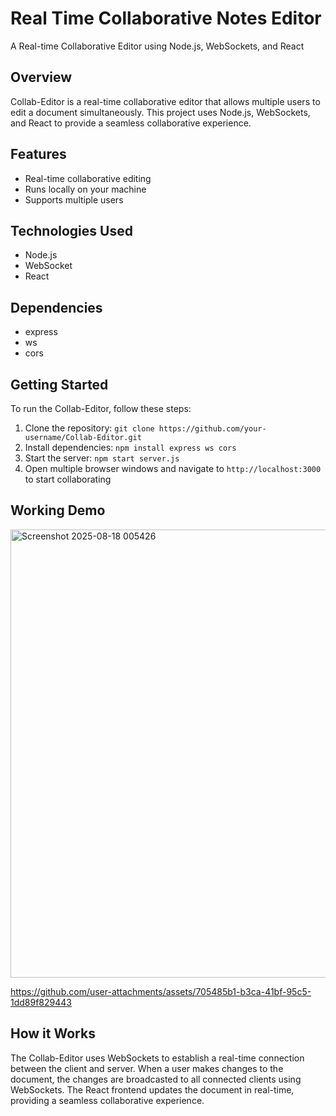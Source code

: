# Real Time Collaborative Notes Editor 
A Real-time Collaborative Editor using Node.js, WebSockets, and React

## Overview

Collab-Editor is a real-time collaborative editor that allows multiple users to edit a document simultaneously. This project uses Node.js, WebSockets, and React to provide a seamless collaborative experience.

## Features

* Real-time collaborative editing
* Runs locally on your machine
* Supports multiple users

## Technologies Used 

* Node.js
* WebSocket
* React

## Dependencies

* express
* ws
* cors

## Getting Started

To run the Collab-Editor, follow these steps:

1. Clone the repository: `git clone https://github.com/your-username/Collab-Editor.git`
2. Install dependencies: `npm install express ws cors`
3. Start the server: `npm start server.js`
4. Open multiple browser windows and navigate to `http://localhost:3000` to start collaborating

## Working Demo


<img width="1355" height="717" alt="Screenshot 2025-08-18 005426" src="https://github.com/user-attachments/assets/b0990db9-f7da-44c5-a22a-74d88f81f19b" />


https://github.com/user-attachments/assets/705485b1-b3ca-41bf-95c5-1dd89f829443


## How it Works

The Collab-Editor uses WebSockets to establish a real-time connection between the client and server. When a user makes changes to the document, the changes are broadcasted to all connected clients using WebSockets. The React frontend updates the document in real-time, providing a seamless collaborative experience.


